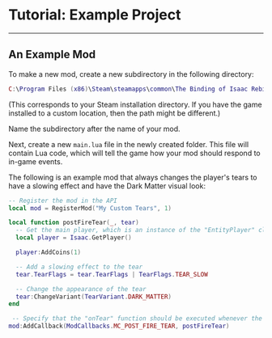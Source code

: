 # Tutorial: Example Project
----

## An Example Mod

To make a new mod, create a new subdirectory in the following directory:

```lua
C:\Program Files (x86)\Steam\steamapps\common\The Binding of Isaac Rebirth\mods
```

(This corresponds to your Steam installation directory. If you have the game installed to a custom location, then the path might be different.)

Name the subdirectory after the name of your mod.

Next, create a new `main.lua` file in the newly created folder. This file will contain Lua code, which will tell the game how your mod should respond to in-game events.

The following is an example mod that always changes the player's tears to have a slowing effect and have the Dark Matter visual look:

```lua
-- Register the mod in the API
local mod = RegisterMod("My Custom Tears", 1)

local function postFireTear(_, tear)
  -- Get the main player, which is an instance of the "EntityPlayer" class
  local player = Isaac.GetPlayer()

  player:AddCoins(1)

  -- Add a slowing effect to the tear
  tear.TearFlags = tear.TearFlags | TearFlags.TEAR_SLOW

  -- Change the appearance of the tear
  tear:ChangeVariant(TearVariant.DARK_MATTER)
end

 -- Specify that the "onTear" function should be executed whenever the player fires a tear
mod:AddCallback(ModCallbacks.MC_POST_FIRE_TEAR, postFireTear)
```
